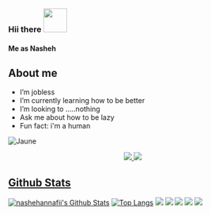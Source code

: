 ### Hii there&nbsp;<a href="Hey"><img src="https://user-images.githubusercontent.com/84166927/131398029-d0af4153-3ebe-4918-bceb-59afe3c10fca.gif" width="48px"></a>

#### Me as Nasheh

## About me

-  I’m jobless
-  I’m currently learning how to be better
-  I’m looking to .....nothing
-  Ask me about how to be lazy
-  Fun fact: i'm a human

![Jaune](https://iili.io/pxF2Ie.jpg)

<p align="center">
  <a href="https://instagram.com/nashehannafii"><img src="https://img.shields.io/badge/nashehannafii-E4405F?style=for-the-badge&logo=instagram&logoColor=white"/> 
  <a href="https://wa.me/6285219370971"><img src="https://img.shields.io/badge/WassapMe-25D366?style=for-the-badge&logo=whatsapp&logoColor=white" />
</p>

## Github Stats
[![nashehannafii's Github Stats](https://github-readme-stats.vercel.app/api?username=nashehannafii&show_icons=true&line_height=21&show_icons=true&theme=github_dark&hide_border=true)](https://github.com/anuraghazra/github-readme-stats)
[![Top Langs](https://github-readme-stats.vercel.app/api/top-langs/?username=nashehannafii&show_icons=true&layout=compact&theme=github_dark&hide_border=true)](https://github.com/anuraghazra/github-readme-stats)
[![](https://github-profile-summary-cards.vercel.app/api/cards/profile-details?username=nashehannafii&show_icons=true&layout=compact&theme=github_dark&hide_border=true)](https://github.com/anuraghazra/github-readme-stats)
[![](https://github-profile-summary-cards.vercel.app/api/cards/repos-per-language?username=nashehannafii&show_icons=true&layout=compact&theme=github_dark&hide_border=true)](https://github.com/anuraghazra/github-readme-stats)
[![](https://github-profile-summary-cards.vercel.app/api/cards/most-commit-language?username=nashehannafii&show_icons=true&layout=compact&theme=github_dark&hide_border=true)](https://github.com/anuraghazra/github-readme-stats)
[![](https://github-profile-summary-cards.vercel.app/api/cards/stats?username=nashehannafii&show_icons=true&layout=compact&theme=github_dark&hide_border=true)](https://github.com/anuraghazra/github-readme-stats)
[![](https://github-profile-summary-cards.vercel.app/api/cards/productive-time?username=nashehannafii&show_icons=true&layout=compact&theme=github_dark&hide_border=true)](https://github.com/anuraghazra/github-readme-stats)

<!--
**nashehannafii/nashehannafii** is a ✨ _special_ ✨ repository because its `README.md` (this file) appears on your GitHub profile.

Here are some ideas to get you started:

- 🔭 I’m currently working on ...
- 🌱 I’m currently learning ...
- 👯 I’m looking to collaborate on ...
- 🤔 I’m looking for help with ...
- 💬 Ask me about ...
- 📫 How to reach me: ...
- 😄 Pronouns: ...
- ⚡ Fun fact: ...
-->
